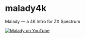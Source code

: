 # malady4k
Malady — a 4K Intro for ZX Spectrum

[![Malady on YouTube](http://img.youtube.com/vi/CvZNnYb1cZQ/0.jpg)](https://www.youtube.com/watch?v=CvZNnYb1cZQ "Malady")